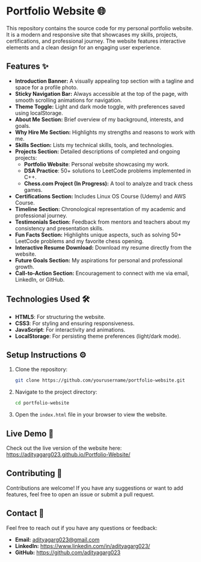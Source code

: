 # Portfolio Website 🌐

This repository contains the source code for my personal portfolio website. It is a modern and responsive site that showcases my skills, projects, certifications, and professional journey. The website features interactive elements and a clean design for an engaging user experience.

## Features ✨

- **Introduction Banner:** A visually appealing top section with a tagline and space for a profile photo.
- **Sticky Navigation Bar:** Always accessible at the top of the page, with smooth scrolling animations for navigation.
- **Theme Toggle:** Light and dark mode toggle, with preferences saved using localStorage.
- **About Me Section:** Brief overview of my background, interests, and goals.
- **Why Hire Me Section:** Highlights my strengths and reasons to work with me.
- **Skills Section:** Lists my technical skills, tools, and technologies.
- **Projects Section:** Detailed descriptions of completed and ongoing projects:
  - **Portfolio Website**: Personal website showcasing my work.
  - **DSA Practice**: 50+ solutions to LeetCode problems implemented in C++.
  - **Chess.com Project (In Progress):** A tool to analyze and track chess games.
- **Certifications Section:** Includes Linux OS Course (Udemy) and AWS Course.
- **Timeline Section:** Chronological representation of my academic and professional journey.
- **Testimonials Section:** Feedback from mentors and teachers about my consistency and presentation skills.
- **Fun Facts Section:** Highlights unique aspects, such as solving 50+ LeetCode problems and my favorite chess opening.
- **Interactive Resume Download:** Download my resume directly from the website.
- **Future Goals Section:** My aspirations for personal and professional growth.
- **Call-to-Action Section:** Encouragement to connect with me via email, LinkedIn, or GitHub.

## Technologies Used 🛠️

- **HTML5**: For structuring the website.
- **CSS3**: For styling and ensuring responsiveness.
- **JavaScript**: For interactivity and animations.
- **LocalStorage**: For persisting theme preferences (light/dark mode).

## Setup Instructions ⚙️

1. Clone the repository:
   ```bash
   git clone https://github.com/yourusername/portfolio-website.git
   ```
2. Navigate to the project directory:
   ```bash
   cd portfolio-website
   ```
3. Open the `index.html` file in your browser to view the website.

## Live Demo 🚀

Check out the live version of the website here: https://adityagarg023.github.io/Portfolio-Website/

## Contributing 🤝

Contributions are welcome! If you have any suggestions or want to add features, feel free to open an issue or submit a pull request.

## Contact 📧

Feel free to reach out if you have any questions or feedback:
- **Email:** adityagarg023@gmail.com
- **LinkedIn:** https://www.linkedin.com/in/adityagarg023/
- **GitHub:** https://github.com/adityagarg023
